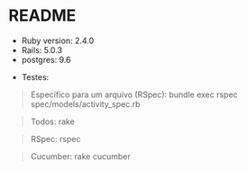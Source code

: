 # README


- Ruby version: 2.4.0
- Rails: 5.0.3
- postgres: 9.6


* Testes:

> Específico para um arquivo (RSpec): bundle exec rspec spec/models/activity_spec.rb

> Todos: rake

> RSpec: rspec

> Cucumber: rake cucumber

